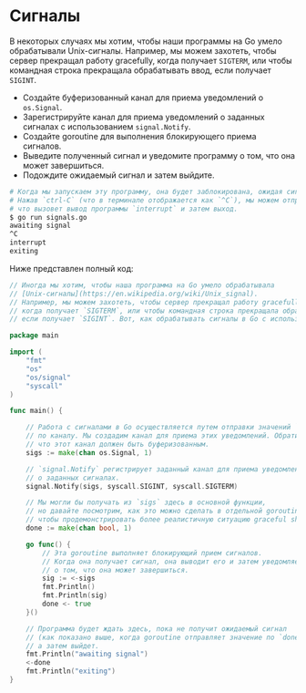 # Сигналы

В некоторых случаях мы хотим, чтобы наши программы на Go умело обрабатывали Unix-сигналы. Например, мы можем захотеть, чтобы сервер прекращал работу gracefully, когда получает `SIGTERM`, или чтобы командная строка прекращала обрабатывать ввод, если получает `SIGINT`.

- Создайте буферизованный канал для приема уведомлений о `os.Signal`.
- Зарегистрируйте канал для приема уведомлений о заданных сигналах с использованием `signal.Notify`.
- Создайте goroutine для выполнения блокирующего приема сигналов.
- Выведите полученный сигнал и уведомите программу о том, что она может завершиться.
- Подождите ожидаемый сигнал и затем выйдите.

```sh
# Когда мы запускаем эту программу, она будет заблокирована, ожидая сигнала.
# Нажав `ctrl-C` (что в терминале отображается как `^C`), мы можем отправить сигнал `SIGINT`,
# что вызовет вывод программы `interrupt` и затем выход.
$ go run signals.go
awaiting signal
^C
interrupt
exiting
```

Ниже представлен полный код:

```go
// Иногда мы хотим, чтобы наша программа на Go умело обрабатывала
// [Unix-сигналы](https://en.wikipedia.org/wiki/Unix_signal).
// Например, мы можем захотеть, чтобы сервер прекращал работу gracefully,
// когда получает `SIGTERM`, или чтобы командная строка прекращала обрабатывать ввод,
// если получает `SIGINT`. Вот, как обрабатывать сигналы в Go с использованием каналов.

package main

import (
	"fmt"
	"os"
	"os/signal"
	"syscall"
)

func main() {

	// Работа с сигналами в Go осуществляется путем отправки значений `os.Signal`
	// по каналу. Мы создадим канал для приема этих уведомлений. Обратите внимание,
	// что этот канал должен быть буферизованным.
	sigs := make(chan os.Signal, 1)

	// `signal.Notify` регистрирует заданный канал для приема уведомлений
	// о заданных сигналах.
	signal.Notify(sigs, syscall.SIGINT, syscall.SIGTERM)

	// Мы могли бы получать из `sigs` здесь в основной функции,
	// но давайте посмотрим, как это можно сделать в отдельной goroutine,
	// чтобы продемонстрировать более реалистичную ситуацию graceful shutdown.
	done := make(chan bool, 1)

	go func() {
		// Эта goroutine выполняет блокирующий прием сигналов.
		// Когда она получает сигнал, она выводит его и затем уведомляет программу
		// о том, что она может завершиться.
		sig := <-sigs
		fmt.Println()
		fmt.Println(sig)
		done <- true
	}()

	// Программа будет ждать здесь, пока не получит ожидаемый сигнал
	// (как показано выше, когда goroutine отправляет значение по `done`),
	// а затем выйдет.
	fmt.Println("awaiting signal")
	<-done
	fmt.Println("exiting")
}

```
